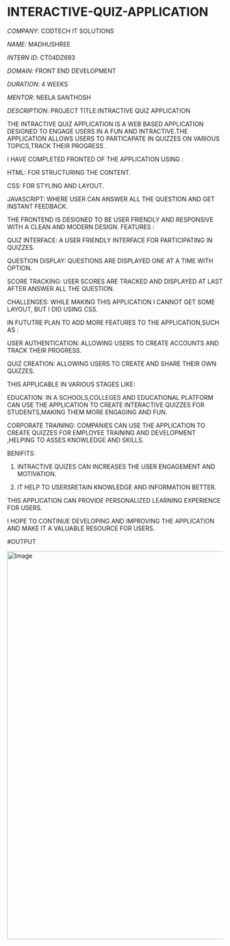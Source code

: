 # INTERACTIVE-QUIZ-APPLICATION

*COMPANY*: CODTECH IT SOLUTIONS

*NAME*: MADHUSHREE

*INTERN ID*: CT04DZ693

*DOMAIN*: FRONT END DEVELOPMENT

*DURATION*: 4 WEEKS

*MENTOR*: NEELA SANTHOSH

*DESCRIPTION*: PROJECT TITLE:INTRACTIVE QUIZ APPLICATION

THE INTRACTIVE QUIZ APPLICATION IS A WEB BASED APPLICATION DESIGNED TO ENGAGE USERS IN A FUN AND INTRACTIVE.THE APPLICATION ALLOWS USERS TO PARTICAPATE IN QUIZZES ON VARIOUS TOPICS,TRACK THEIR PROGRESS .

I HAVE COMPLETED FRONTED OF THE APPLICATION USING :


HTML: FOR STRUCTURING THE CONTENT.

CSS: FOR STYLING AND LAYOUT.

JAVASCRIPT: WHERE USER CAN ANSWER ALL THE QUESTION AND GET INSTANT FEEDBACK.

THE FRONTEND IS DESIGNED TO BE USER FRIENDLY AND RESPONSIVE WITH A CLEAN AND MODERN DESIGN.
FEATURES :


QUIZ INTERFACE: A USER FRIENDLY INTERFACE FOR PARTICIPATING IN QUIZZES.

QUESTION DISPLAY: QUESTIONS ARE DISPLAYED ONE AT A TIME WITH OPTION.

SCORE TRACKING: USER SCORES ARE TRACKED AND DISPLAYED AT LAST AFTER ANSWER ALL THE QUESTION.

CHALLENGES: WHILE MAKING THIS APPLICATION I CANNOT GET SOME LAYOUT, BUT I DID USING CSS.

IN FUTUTRE PLAN TO ADD MORE FEATURES TO THE APPLICATION,SUCH AS :


USER AUTHENTICATION: ALLOWING USERS TO CREATE ACCOUNTS AND TRACK THEIR PROGRESS.

QUIZ CREATION: ALLOWING USERS TO CREATE AND SHARE THEIR OWN QUIZZES.

THIS APPLICABLE IN VARIOUS STAGES LIKE:


EDUCATION: IN A SCHOOLS,COLLEGES AND EDUCATIONAL PLATFORM CAN USE THE APPLICATION TO CREATE INTERACTIVE QUIZZES FOR STUDENTS,MAKING THEM MORE ENGAGING AND FUN.

CORPORATE TRAINING: COMPANIES CAN USE THE APPLICATION TO CREATE QUIZZES FOR EMPLOYEE TRAINING AND DEVELOPMENT ,HELPING TO ASSES KNOWLEDGE AND SKILLS.

BENIFITS:

1. INTRACTIVE QUIZES CAN INCREASES THE USER ENGAGEMENT AND MOTIVATION.

2. IT HELP TO USERSRETAIN KNOWLEDGE AND INFORMATION BETTER.

THIS APPLICATION CAN PROVIDE PERSONALIZED LEARNING EXPERIENCE FOR USERS.

I HOPE TO CONTINUE DEVELOPING AND IMPROVING THE APPLICATION AND MAKE IT A VALUABLE RESOURCE FOR USERS.

#OUTPUT

<img width="926" height="905" alt="Image" src="https://github.com/user-attachments/assets/06a0961e-6d9c-4507-a348-2445e18a269d" />
